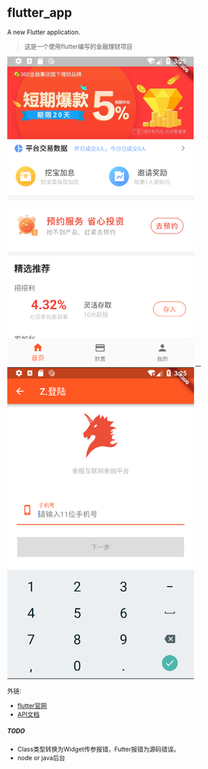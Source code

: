 # flutter_app

A new Flutter application.

> 这是一个使用flutter编写的金融理财项目

![首页](preview/home_page.png) __ ![登录页](preview/login_page.png)


外链:
- [flutter官网](https://flutter.io/docs/get-started/codelab)
- [API文档](https://flutter.io/docs/cookbook)

##### TODO
* Class类型转换为Widget传参报错，Futter报错为源码错误。
* node or java后台